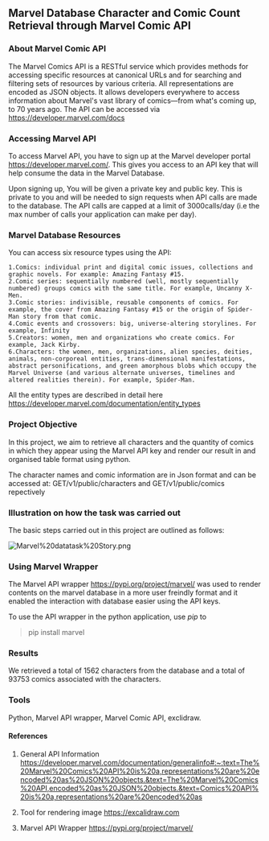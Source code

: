 ## Marvel Database Character and Comic Count Retrieval through Marvel Comic API

### About Marvel Comic API
The Marvel Comics API is a RESTful service which provides methods for accessing specific resources at canonical URLs and for searching and filtering sets of resources by various criteria. All representations are encoded as JSON objects.
It allows developers everywhere to access information about Marvel's vast library of comics—from what's coming up, to 70 years ago.
The API can be accessed via https://developer.marvel.com/docs

### Accessing Marvel API
To access Marvel API, you have to sign up at the Marvel developer portal https://developer.marvel.com/. This gives you access to an API key that will help consume the data in the Marvel Database.

Upon signing up, You will be given a private key and public key. This is private to you and will be needed to sign requests when API calls are made to the database. The API calls are capped at a limit of 3000calls/day (i.e the max number of calls your application can make per day).

### Marvel Database Resources
You can access six resource types using the API:

    1.Comics: individual print and digital comic issues, collections and graphic novels. For example: Amazing Fantasy #15.
    2.Comic series: sequentially numbered (well, mostly sequentially numbered) groups comics with the same title. For example, Uncanny X-Men.
    3.Comic stories: indivisible, reusable components of comics. For example, the cover from Amazing Fantasy #15 or the origin of Spider-Man story from that comic.
    4.Comic events and crossovers: big, universe-altering storylines. For example, Infinity
    5.Creators: women, men and organizations who create comics. For example, Jack Kirby.
    6.Characters: the women, men, organizations, alien species, deities, animals, non-corporeal entities, trans-dimensional manifestations, abstract personifications, and green amorphous blobs which occupy the Marvel Universe (and various alternate universes, timelines and altered realities therein). For example, Spider-Man.
All the entity types are described in detail here https://developer.marvel.com/documentation/entity_types

### Project Objective

In this project, we aim to retrieve all characters and the quantity of comics in which they appear using the Marvel API key and render our result in and organised table format using python.

The character names and comic information are in Json format and can be accessed at: GET/v1/public/characters and  GET/v1/public/comics repectively

### Illustration on how the task was carried out

The basic steps carried out in this project are outlined as follows:

![Marvel%20datatask%20Story.png](attachment:Marvel%20datatask%20Story.png)

### Using Marvel Wrapper

The Marvel API wrapper https://pypi.org/project/marvel/ was used to render contents on the marvel database in a more user freindly format and it enabled the interaction with database easier using the API keys.

To use the API wrapper in the python application, use *pip* to 
> pip install marvel

### Results

We retrieved a total of 1562 characters from the database and a total of 93753 comics associated with the characters.

### Tools
Python, Marvel API wrapper, Marvel Comic API, exclidraw.



#### References
1. General API Information https://developer.marvel.com/documentation/generalinfo#:~:text=The%20Marvel%20Comics%20API%20is%20a,representations%20are%20encoded%20as%20JSON%20objects.&text=The%20Marvel%20Comics%20API,encoded%20as%20JSON%20objects.&text=Comics%20API%20is%20a,representations%20are%20encoded%20as

2. Tool for rendering image 
https://excalidraw.com

3. Marvel API Wrapper
https://pypi.org/project/marvel/

